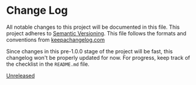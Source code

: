 # Change Log
All notable changes to this project will be documented in this file.
This project adheres to [Semantic Versioning](http://semver.org/).
This file follows the formats and conventions from [keepachangelog.com]

Since changes in this pre-1.0.0 stage of the project will be fast, 
this changelog won't be properly updated for now.
For progress, keep track of the checklist in the `README.md` file.

[Unreleased]


[keepachangelog.com]: http://keepachangelog.com
[TEP17]: https://github.com/taurus-org/taurus/pull/452
[Unreleased]: https://github.com/taurus-org/taurus_pyqtgraph/tree/master




